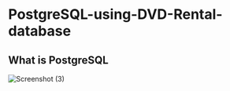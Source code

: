 # PostgreSQL-using-DVD-Rental-database

## What is PostgreSQL
![Screenshot (3)](https://github.com/agungwahyuprayogo/PostgreSQL-using-DVD-Rental-database/assets/101789879/66852dba-fb31-4989-939c-791d80f88d91)
